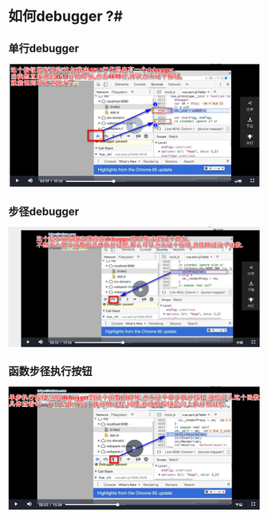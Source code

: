 # 如何debugger ?#

## 单行debugger ##
![](imgs/debugger.png)

## 步径debugger ##
![](imgs/2018-11-25_191547.png)

## 函数步径执行按钮 ##
![](imgs/2018-11-25_192323.png)